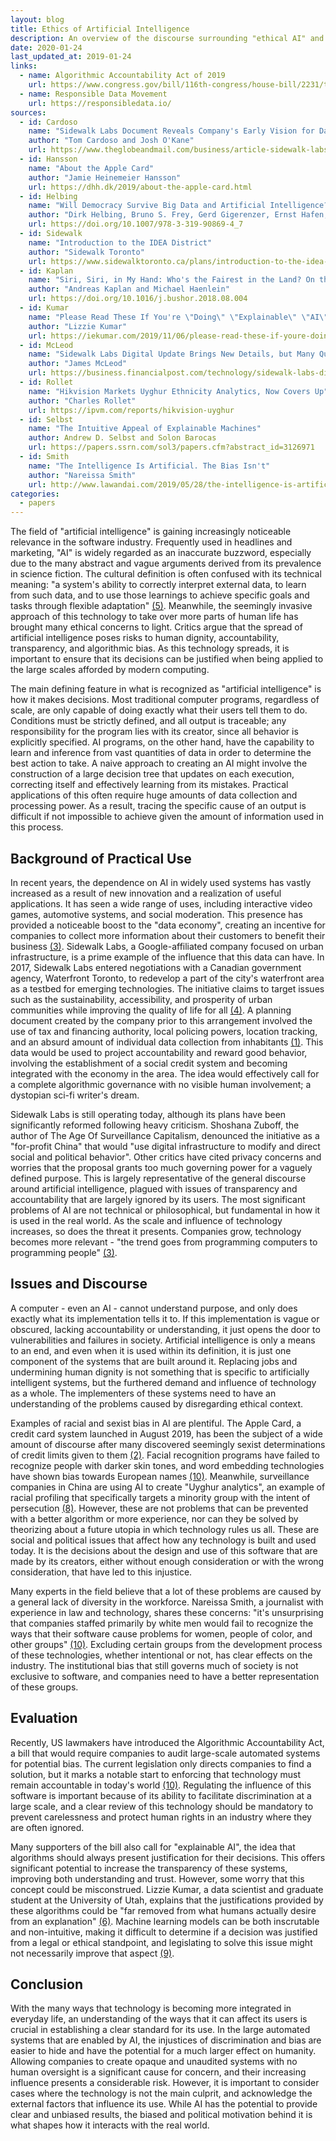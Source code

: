 ```yaml
---
layout: blog
title: Ethics of Artificial Intelligence
description: An overview of the discourse surrounding "ethical AI" and its use in the Big Tech industry.
date: 2020-01-24
last_updated_at: 2019-01-24
links:
  - name: Algorithmic Accountability Act of 2019
    url: https://www.congress.gov/bill/116th-congress/house-bill/2231/text
  - name: Responsible Data Movement
    url: https://responsibledata.io/
sources:
  - id: Cardoso
    name: "Sidewalk Labs Document Reveals Company's Early Vision for Data Collection, Tax Powers, Criminal Justice"
    author: "Tom Cardoso and Josh O'Kane"
    url: https://www.theglobeandmail.com/business/article-sidewalk-labs-document-reveals-companys-early-plans-for-data/
  - id: Hansson
    name: "About the Apple Card"
    author: "Jamie Heinemeier Hansson"
    url: https://dhh.dk/2019/about-the-apple-card.html
  - id: Helbing
    name: "Will Democracy Survive Big Data and Artificial Intelligence?"
    author: "Dirk Helbing, Bruno S. Frey, Gerd Gigerenzer, Ernst Hafen, Michael Hagner, Yvonne Hofstetter, Jeroen van den Hoven, Roberto V. Zicari, Andrej Zwitter"
    url: https://doi.org/10.1007/978-3-319-90869-4_7
  - id: Sidewalk
    name: "Introduction to the IDEA District"
    author: "Sidewalk Toronto"
    url: https://www.sidewalktoronto.ca/plans/introduction-to-the-idea-district/
  - id: Kaplan
    name: "Siri, Siri, in My Hand: Who's the Fairest in the Land? On the Interpretations, Illustrations, and Implications of Artificial Intelligence"
    author: "Andreas Kaplan and Michael Haenlein"
    url: https://doi.org/10.1016/j.bushor.2018.08.004
  - id: Kumar
    name: "Please Read These If You're \"Doing\" \"Explainable\" \"AI\""
    author: "Lizzie Kumar"
    url: https://iekumar.com/2019/11/06/please-read-these-if-youre-doing-explainable-ai/
  - id: McLeod
    name: "Sidewalk Labs Digital Update Brings New Details, but Many Questions Remain"
    author: "James McLeod"
    url: https://business.financialpost.com/technology/sidewalk-labs-digital-update-brings-new-details-but-many-questions-remain
  - id: Rollet
    name: "Hikvision Markets Uyghur Ethnicity Analytics, Now Covers Up"
    author: "Charles Rollet"
    url: https://ipvm.com/reports/hikvision-uyghur
  - id: Selbst
    name: "The Intuitive Appeal of Explainable Machines"
    author: Andrew D. Selbst and Solon Barocas
    url: https://papers.ssrn.com/sol3/papers.cfm?abstract_id=3126971
  - id: Smith
    name: "The Intelligence Is Artificial. The Bias Isn't"
    author: "Nareissa Smith"
    url: http://www.lawandai.com/2019/05/28/the-intelligence-is-artificial-the-bias-isnt/
categories:
  - papers
---
```


The field of "artificial intelligence" is gaining increasingly noticeable
relevance in the software industry. Frequently used in headlines and marketing,
"AI" is widely regarded as an inaccurate buzzword, especially due to the many
abstract and vague arguments derived from its prevalence in science fiction. The
cultural definition is often confused with its technical meaning: "a system's
ability to correctly interpret external data, to learn from such data, and to
use those learnings to achieve specific goals and tasks through flexible
adaptation" [(5)](#Kaplan). Meanwhile, the seemingly invasive approach of this
technology to take over more parts of human life has brought many ethical
concerns to light. Critics argue that the spread of artificial intelligence
poses risks to human dignity, accountability, transparency, and algorithmic
bias. As this technology spreads, it is important to ensure that its decisions
can be justified when being applied to the large scales afforded by modern
computing.

The main defining feature in what is recognized as "artificial intelligence" is
how it makes decisions. Most traditional computer programs, regardless of scale,
are only capable of doing exactly what their users tell them to do. Conditions
must be strictly defined, and all output is traceable; any responsibility for
the program lies with its creator, since all behavior is explicitly specified.
AI programs, on the other hand, have the capability to learn and inference from
vast quantities of data in order to determine the best action to take. A naive
approach to creating an AI might involve the construction of a large decision
tree that updates on each execution, correcting itself and effectively learning
from its mistakes. Practical applications of this often require huge amounts of
data collection and processing power. As a result, tracing the specific cause of
an output is difficult if not impossible to achieve given the amount of
information used in this process.

## Background of Practical Use

In recent years, the dependence on AI in widely used systems has vastly
increased as a result of new innovation and a realization of useful
applications. It has seen a wide range of uses, including interactive video
games, automotive systems, and social moderation. This presence has provided a
noticeable boost to the "data economy", creating an incentive for companies to
collect more information about their customers to benefit their business
[(3)](#Helbing). Sidewalk Labs, a Google-affiliated company focused on urban
infrastructure, is a prime example of the influence that this data can have. In
2017, Sidewalk Labs entered negotiations with a Canadian government agency,
Waterfront Toronto, to redevelop a part of the city's waterfront area as a
testbed for emerging technologies. The initiative claims to target issues such
as the sustainability, accessibility, and prosperity of urban communities while
improving the quality of life for all [(4)](#Sidewalk). A planning document
created by the company prior to this arrangement involved the use of tax and
financing authority, local policing powers, location tracking, and an absurd
amount of individual data collection from inhabitants [(1)](#Cardoso). This data
would be used to project accountability and reward good behavior, involving the
establishment of a social credit system and becoming integrated with the economy
in the area. The idea would effectively call for a complete algorithmic
governance with no visible human involvement; a dystopian sci-fi writer's dream.

Sidewalk Labs is still operating today, although its plans have been
significantly reformed following heavy criticism. Shoshana Zuboff, the author of
The Age Of Surveillance Capitalism, denounced the initiative as a "for-profit
China" that would "use digital infrastructure to modify and direct social and
political behavior". Other critics have cited privacy concerns and worries that
the proposal grants too much governing power for a vaguely defined purpose. This
is largely representative of the general discourse around artificial
intelligence, plagued with issues of transparency and accountability that are
largely ignored by its users. The most significant problems of AI are not
technical or philosophical, but fundamental in how it is used in the real world.
As the scale and influence of technology increases, so does the threat it
presents. Companies grow, technology becomes more relevant - "the trend goes
from programming computers to programming people" [(3)](#Helbing).

## Issues and Discourse

A computer - even an AI - cannot understand purpose, and only does exactly what
its implementation tells it to. If this implementation is vague or obscured,
lacking accountability or understanding, it just opens the door to
vulnerabilities and failures in society. Artificial intelligence is only a means
to an end, and even when it is used within its definition, it is just one
component of the systems that are built around it. Replacing jobs and
undermining human dignity is not something that is specific to artificially
intelligent systems, but the furthered demand and influence of technology as a
whole. The implementers of these systems need to have an understanding of the
problems caused by disregarding ethical context.

Examples of racial and sexist bias in AI are plentiful. The Apple Card, a credit
card system launched in August 2019, has been the subject of a wide amount of
discourse after many discovered seemingly sexist determinations of credit limits
given to them [(2)](#Hansson). Facial recognition programs have failed to
recognize people with darker skin tones, and word embedding technologies have
shown bias towards European names [(10)](#Smith). Meanwhile, surveillance
companies in China are using AI to create "Uyghur analytics", an example of
racial profiling that specifically targets a minority group with the intent of
persecution [(8)](#Rollet). However, these are not problems that can be
prevented with a better algorithm or more experience, nor can they be solved by
theorizing about a future utopia in which technology rules us all. These are
social and political issues that affect how any technology is built and used
today. It is the decisions about the design and use of this software that are
made by its creators, either without enough consideration or with the wrong
consideration, that have led to this injustice.

Many experts in the field believe that a lot of these problems are caused by a
general lack of diversity in the workforce. Nareissa Smith, a journalist with
experience in law and technology, shares these concerns: "it's unsurprising that
companies staffed primarily by white men would fail to recognize the ways that
their software cause problems for women, people of color, and other groups"
[(10)](#Smith). Excluding certain groups from the development process of these
technologies, whether intentional or not, has clear effects on the industry. The
institutional bias that still governs much of society is not exclusive to
software, and companies need to have a better representation of these groups.

## Evaluation

Recently, US lawmakers have introduced the Algorithmic Accountability Act, a
bill that would require companies to audit large-scale automated systems for
potential bias. The current legislation only directs companies to find a
solution, but it marks a notable start to enforcing that technology must remain
accountable in today's world [(10)](#Smith). Regulating the influence of this
software is important because of its ability to facilitate discrimination at a
large scale, and a clear review of this technology should be mandatory to
prevent carelessness and protect human rights in an industry where they are
often ignored.

Many supporters of the bill also call for "explainable AI", the idea that
algorithms should always present justification for their decisions. This offers
significant potential to increase the transparency of these systems, improving
both understanding and trust. However, some worry that this concept could be
misconstrued. Lizzie Kumar, a data scientist and graduate student at the
University of Utah, explains that the justifications provided by these
algorithms could be "far removed from what humans actually desire from an
explanation" [(6)](#Kumar). Machine learning models can be both inscrutable and
non-intuitive, making it difficult to determine if a decision was justified from
a legal or ethical standpoint, and legislating to solve this issue might not
necessarily improve that aspect [(9)](#Selbst).

## Conclusion

With the many ways that technology is becoming more integrated in everyday life,
an understanding of the ways that it can affect its users is crucial in
establishing a clear standard for its use. In the large automated systems that
are enabled by AI, the injustices of discrimination and bias are easier to hide
and have the potential for a much larger effect on humanity. Allowing companies
to create opaque and unaudited systems with no human oversight is a significant
cause for concern, and their increasing influence presents a considerable risk.
However, it is important to consider cases where the technology is not the main
culprit, and acknowledge the external factors that influence its use. While AI
has the potential to provide clear and unbiased results, the biased and
political motivation behind it is what shapes how it interacts with the real
world.
